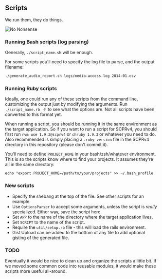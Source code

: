 ## Scripts

We run them, they do things.

![No Nonsense](http://i.imgur.com/eEuWKmy.gif "No Nonsense")


### Running Bash scripts (log parsing)
Generally, `./script_name.sh` will be enough.

For some scripts you'll need to specify the log file to parse, and the output filename:

```bash
./generate_audio_report.sh logs/media-access.log 2014-01.csv
```


### Running Ruby scripts

Ideally, one could run any of these scripts from the command line, customizing
the output just by modifying the arguments. Run `./script_name.rb -h` to see
what the options are. Not all scripts have been converted to this format yet.

When running a script, you should be running it in the same environment
as the target application. So if you want to run a script for SCPRv4, you should
first run `rvm use 1.9.3@scprv4` or `chruby 1.9.3` or whatever you need to do.
Also recommended is simply placing a `.ruby-version` file in the SCPRv4
directory in this repository (please don't commit it).

You'll need to define `PROJECT_HOME` in your bash/zsh/whatever environment.
This is so the scripts know where to find your projects. It assumes they're all
in the same directory:

```
echo "export PROJECT_HOME=/path/to/your/projects" >> ~/.bash_profile
```


### New scripts

* Specify the shebang at the top of the file. See other scripts for an example.
* Use `OptionsParser` to accept some arguments, unless the script is *really*
specialized. Either way, save the script here.
* Set `APP` to the name of the directory where the target application lives.
* Set `SCRIPT` to the name of the script.
* Require the `util/setup.rb` file - this will load the rails environment.
* Gist Upload can be added to the bottom of any file to add optional gisting of
the generated file.


### TODO
Eventually it would be nice to clean up and organize the scripts a little bit.
If we moved some common code into reusable modules, it would make these scripts
more useful all-around.
